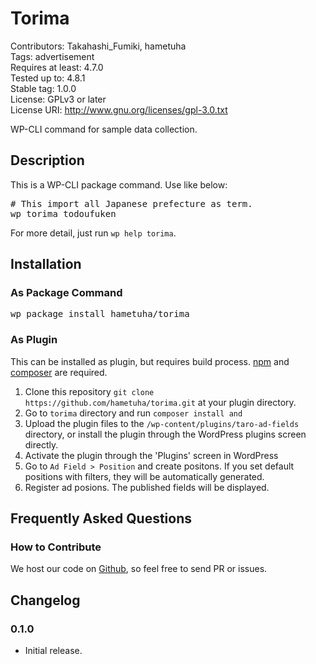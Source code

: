 # Torima

Contributors: Takahashi_Fumiki, hametuha  
Tags: advertisement  
Requires at least: 4.7.0  
Tested up to: 4.8.1  
Stable tag: 1.0.0  
License: GPLv3 or later  
License URI: http://www.gnu.org/licenses/gpl-3.0.txt

WP-CLI command for sample data collection.

## Description

This is a WP-CLI package command. Use like below:

<pre>
# This import all Japanese prefecture as term.
wp torima todoufuken
</pre>

For more detail, just run `wp help torima`.

## Installation

### As Package Command

<pre>
wp package install hametuha/torima
</pre>

### As Plugin

This can be installed as plugin, but requires build process.
[npm](https://www.npmjs.com) and [composer](https://getcomposer.org) are required.

1. Clone this repository `git clone https://github.com/hametuha/torima.git` at your plugin directory.
1. Go to `torima` directory and run `composer install and `
1. Upload the plugin files to the `/wp-content/plugins/taro-ad-fields` directory, or install the plugin through the WordPress plugins screen directly.
2. Activate the plugin through the 'Plugins' screen in WordPress
3. Go to `Ad Field > Position` and create positons. If you set default positions with filters, they will be automatically generated.
4. Register ad posions. The published fields will be displayed.

## Frequently Asked Questions

### How to Contribute

We host our code on [Github](https://github.com/hametuha/torima), so feel free to send PR or issues.

## Changelog

### 0.1.0

* Initial release.
